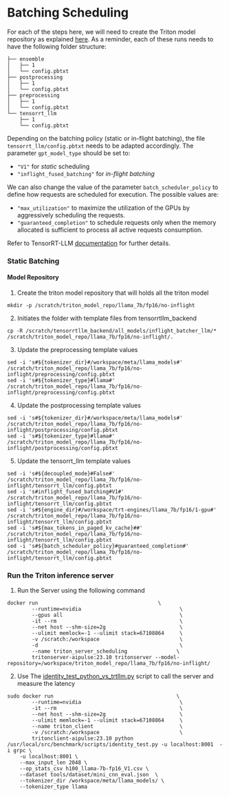 # Batching Scheduling
For each of the steps here, we will need to create the Triton model repository as explained [here](03-Triton.md#models-repository). As a reminder, each of these runs needs to have the following folder structure:
```
├── ensemble
│   ├── 1
│   └── config.pbtxt
├── postprocessing
│   ├── 1
│   └── config.pbtxt
├── preprocessing
│   ├── 1
│   └── config.pbtxt
└── tensorrt_llm
    ├── 1
    └── config.pbtxt
```
Depending on the batching policy (static or in-flight batching), the file `tensorrt_llm/config.pbtxt` needs to be adapted accordingly. The parameter `gpt_model_type` should be set to:
- `"V1"` for *static* scheduling
- `"inflight_fused_batching"` for *in-flight batching*

We can also change the value of the parameter `batch_scheduler_policy` to define how requests are scheduled for execution. The possible values are:
- `"max_utilization"` to maximize the utilization of the GPUs by aggressively scheduling the requests.
- `"guaranteed_completion"` to schedule requests only when the memory allocated is sufficient to process all active requests consumption.

Refer to TensorRT-LLM [documentation](https://github.com/NVIDIA/TensorRT-LLM/blob/release/0.5.0/docs/source/batch_manager.md#gptmanager-design) for further details.

### Static Batching
#### Model Repository
1. Create the triton model repository that will holds all the triton model 
```
mkdir -p /scratch/triton_model_repo/llama_7b/fp16/no-inflight
```
2. Initiates the  folder with template files from tensorrtllm_backend
```
cp -R /scratch/tensorrtllm_backend/all_models/inflight_batcher_llm/* /scratch/triton_model_repo/llama_7b/fp16/no-inflight/.
```
3. Update the preprocessing template values
```
sed -i 's#${tokenizer_dir}#/workspace/meta/llama_models#' /scratch/triton_model_repo/llama_7b/fp16/no-inflight/preprocessing/config.pbtxt
sed -i 's#${tokenizer_type}#llama#' /scratch/triton_model_repo/llama_7b/fp16/no-inflight/preprocessing/config.pbtxt
```
4. Update the postprocessing template values
```
sed -i 's#${tokenizer_dir}#/workspace/meta/llama_models#' /scratch/triton_model_repo/llama_7b/fp16/no-inflight/postprocessing/config.pbtxt
sed -i 's#${tokenizer_type}#llama#' /scratch/triton_model_repo/llama_7b/fp16/no-inflight/postprocessing/config.pbtxt
```
5. Update the tensorrt_llm template values
```
sed -i 's#${decoupled_mode}#False#' /scratch/triton_model_repo/llama_7b/fp16/no-inflight/tensorrt_llm/config.pbtxt
sed -i 's#inflight_fused_batching#V1#' /scratch/triton_model_repo/llama_7b/fp16/no-inflight/tensorrt_llm/config.pbtxt
sed -i 's#${engine_dir}#/workspace/trt-engines/llama_7b/fp16/1-gpu#' /scratch/triton_model_repo/llama_7b/fp16/no-inflight/tensorrt_llm/config.pbtxt
sed -i 's#${max_tokens_in_paged_kv_cache}##' /scratch/triton_model_repo/llama_7b/fp16/no-inflight/tensorrt_llm/config.pbtxt
sed -i 's#${batch_scheduler_policy}#guaranteed_completion#' /scratch/triton_model_repo/llama_7b/fp16/no-inflight/tensorrt_llm/config.pbtxt
```

### Run the Triton inference server
1. Run the Server using the following command
   
```
docker run                                       \
        --runtime=nvidia                                \
        --gpus all                                      \
        -it --rm                                        \
        --net host --shm-size=2g                        \
        --ulimit memlock=-1 --ulimit stack=67108864     \
        -v /scratch:/workspace                          \
        -d                                              \
        --name triton_server_scheduling                \
        tritonserver-aipulse:23.10 tritonserver --model-repository=/workspace/triton_model_repo/llama_7b/fp16/no-inflight/
```
2. Use The [identity_test_python_vs_trtllm.py](./scripts/identity_test_python_vs_trtllm.py) script to call the server and measure the latency

```
sudo docker run                                        \
        --runtime=nvidia                                \
        -it --rm                                        \
        --net host --shm-size=2g                        \
        --ulimit memlock=-1 --ulimit stack=67108864     \
        --name triton_client                            \
        -v /scratch:/workspace                          \
        tritonclient-aipulse:23.10 python /usr/local/src/benchmark/scripts/identity_test.py -u localhost:8001  -i grpc \
    -u localhost:8001 \
    --max_input_len 2048 \
    --op_stats_csv h100_llama-7b-fp16_V1.csv \
    --dataset tools/dataset/mini_cnn_eval.json  \
    --tokenizer_dir /workspace/meta/llama_models/ \
    --tokenizer_type llama
```